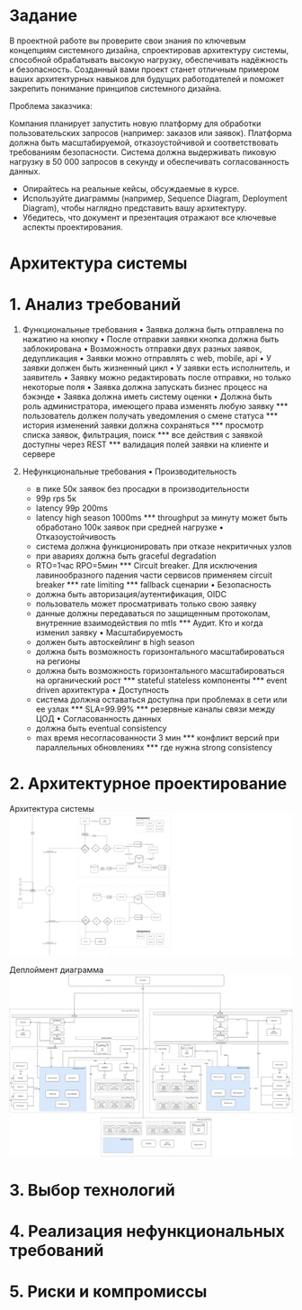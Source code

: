 
# Задание
В проектной работе вы проверите свои знания по ключевым концепциям системного дизайна, спроектировав архитектуру системы, способной обрабатывать высокую нагрузку, обеспечивать надёжность и безопасность. Созданный вами проект станет отличным примером ваших архитектурных навыков для будущих работодателей и поможет закрепить понимание принципов системного дизайна.

Проблема заказчика:

Компания планирует запустить новую платформу для обработки пользовательских запросов (например: заказов или заявок). Платформа должна быть масштабируемой, отказоустойчивой и соответствовать требованиям безопасности. Система должна выдерживать пиковую нагрузку в 50 000 запросов в секунду и обеспечивать согласованность данных.

* Опирайтесь на реальные кейсы, обсуждаемые в курсе.
* Используйте диаграммы (например, Sequence Diagram, Deployment Diagram), чтобы наглядно представить вашу архитектуру.
* Убедитесь, что документ и презентация отражают все ключевые аспекты проектирования.

# Архитектура системы
# 1. Анализ требований
1. Функциональные требования
• Заявка должна быть отправлена по нажатию на кнопку
• После отправки заявки кнопка должна быть заблокирована
• Возможность отправки двух разных заявок, дедупликация
• Заявки можно отправлять с web, mobile, api
• У заявки должен быть жизненный цикл
• У заявки есть исполнитель, и заявитель
• Заявку можно редактировать после отправки, но только некоторые поля
• Заявка должна запускать бизнес процесс на бэкэнде
• Заявка должна иметь систему оценки
• Должна быть роль администратора, имеющего права изменять любую заявку
*** пользователь должен получать уведомления о смене статуса
*** история изменений заявки должна сохраняться
*** просмотр списка заявок, фильтрация, поиск
*** все действия с заявкой доступны через REST
*** валидация полей заявки на клиенте и сервере


2. Нефункциональные требования
• Производительность
	* в пике 50к заявок без просадки в производительности
	* 99p rps 5к
	* latency 99p 200ms
	* latency high season 1000ms
	*** throughput за минуту может быть обработано 100к заявок при средней нагрузке
• Отказоустойчивость
	* система должна функционировать при отказе некритичных узлов
	* при авариях должна быть graceful degradation
	* RTO=1час RPO=5мин
	*** Circuit breaker. Для исключения лавинообразного падения части сервисов применяем circuit breaker
	*** rate limiting
	*** fallback сценарии 
• Безопасность
	* должна быть авторизация/аутентификация, OIDC
	* пользователь может просматривать только свою заявку
	* данные должны передаваться по защищенным протоколам, внутренние взаимодействия по mtls
	*** Аудит. Кто и когда изменил заявку
• Масштабируемость
	* должен быть автоскейлинг в high season
	* должна быть возможность горизонтального масштабироваться на регионы
	* должна быть возможность горизонтального масштабироваться на органический рост
	*** stateful stateless компоненты
	*** event driven архитектура
• Доступность
	* система должна оставаться доступна при проблемах в сети или ее узлах
	*** SLA=99.99%
	*** резервные каналы связи между ЦОД
• Согласованность данных
	* должна быть eventual consistency
	* max время несогласованности 3 мин
	*** конфликт версий при параллельных обновлениях
	*** где нужна strong consistency

# 2. Архитектурное проектирование
Архитектура системы
![Архитектура](https://github.com/serjteplov/system-design/blob/5e495cb6f1ee95aff7ac2c6b11e54f3ea0916b90/dz7%20-%20final%20project/arch.jpg)

Деплоймент диаграмма
![Развертывание](https://github.com/serjteplov/system-design/blob/5e495cb6f1ee95aff7ac2c6b11e54f3ea0916b90/dz7%20-%20final%20project/dep.jpg)

# 3. Выбор технологий
# 4. Реализация нефункциональных требований
# 5. Риски и компромиссы

